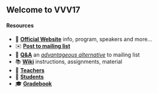 ## Welcome to VVV17

#### Resources
- 🏫 [**Official Website**](http://icub.org/winterschool) info, program, speakers and more...
- ✉️ [**Post to mailing list**](mailto:vvv17@icub.iit.it)
- 👋 [**Q&A**](../../issues) an [_advantageous alternative_](https://github.com/robotology/QA/issues/118) to mailing list
- 📚 [**Wiki**](../../wiki) instructions, assignments, material
- 👴 [**Teachers**](./teachers.md)
- 👶 [**Students**](./students.md)
- 🎓 [**Gradebook**](./gradebook.md)
